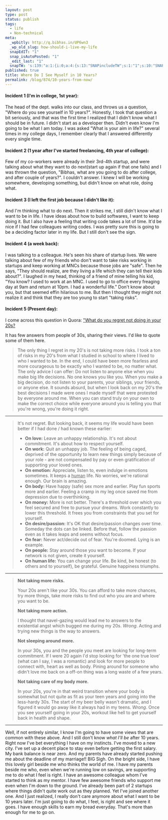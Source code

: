 ```yaml
---
layout: post
type: post
status: publish
tags:
  - life
  - Non-technical
meta:
  _wpbitly: http://q.bibhas.in/UP6wn3
  _wp_old_slug: how-should-i-live-my-life
  snapEdIT: "1"
  snap_isAutoPosted: "1"
  _edit_last: "1"
  snapTW: 's:139:"a:1:{i:0;a:4:{s:13:"SNAPincludeTW";s:1:"1";s:10:"SNAPformat";s:18:"%TITLE% - %URL% #l";s:11:"isPrePosted";s:1:"1";s:8:"isPosted";s:1:"1";}}";'
published: true
title: Where Do I See Myself in 10 Years?
permalink: /blog/874/10-years-from-now/
---
```


#### Incident 1 (I'm in college, 1st year):

The head of the dept. walks into our class, and throws us a question, "Where do
you see yourself in 10 years?". Honestly, I took that question a bit seriously,
and that was the first time I realized that I didn't know what I should be in
future. I didn't start as a developer then. Didn't even know I'm going to be
what I am today. I was asked "What is your aim in life?" several times in my
college days, I remember clearly that I answered differently every single time.

#### Incident 2 (1 year after I've started freelancing, 4th year of college):

Few of my co-workers were already in their 3rd-4th startup, and were talking
about what they want to do next(start up again if that one fails) and I was
thrown the question, "Bibhas, what are you going to do after college, and after
couple of years?". I couldn't answer. I knew I will be working somewhere,
developing something, but didn't know on what role, doing what.

#### Incident 3 (I left the first job because I didn't like it):

And I'm thinking what to do next. Then it strikes me, I still didn't know what I
want to be in life. I have ideas about how to build softwares, I want to keep
doing it. But I also have a feeling that writing code takes a lot of time. It'd
be nice if I had few colleagues writing codes. I was pretty sure this is going
to be a deciding factor later in my life. But I still don't see the sign.

#### Incident 4 (a week back):

I was talking to a colleague. He's seen his share of startup lives. We were
talking about few of my friends who don't want to take risks working in startups
and keep working at MNCs because those jobs are "safe". Then he says, "They
should realize, are they living a life which they can tell their kids about?". I
laughed in my head, thinking of a friend of mine telling his kid, "You know? I
used to work at an MNC. I used to go to office every freaging day at 9am and
return at 10pm. I had a wonderful life." Don't know about you, but that seemed
effin hilarious to me. But then I thought they might not realize it and think
that they are too young to start "taking risks".

#### Incident 5 (Present day):

I come across this question in Quora: ["What do you regret not doing in your 20s?](http://www.quora.com/Life/What-do-you-regret-not-doing-in-your-20s)

It has few answers from people of 30s, sharing their views. I'd like to quote
some of them here.

> The only thing I regret in my 20's is not taking more risks. I took a ton of
> risks in my 20's from what I studied in school to where I lived to who I
> wanted to be. In the end, I could have been more fearless and more courageous
> to be exactly who I wanted to be, no matter what. The only advice I can offer:
> Do not listen to anyone else when you make big life decisions. No one knows
> you like you. When you make a big decision, do not listen to your parents,
> your siblings, your friends, or anyone else. It sounds absurd, but when I look
> back on my 20's the best decisions I made were ones I made myself that were
> protested by everyone around me. When you can stand truly on your own to make
> the correct choice while everyone around you is telling you that you're wrong,
> you're doing it right.

---

<blockquote>
  It's not regret. But looking back, it seems my life would have been better if
  I had done / had known these earlier:
  <ul>
    <li>
      <strong>On love:</strong> Leave an unhappy relationship. It's not about
      commitment. It's about how to respect yourself.
    </li>
    <li>
      <strong>On work:</strong> Quit an unhappy job. The feeling of being caged,
      deprived of the opportunity to learn new things simply because of your
      role - are not compensated by pay or even gratification of supporting your
      loved ones.
    </li>
    <li>
      <strong>On emotion:</strong> Appreciate, listen to, even indulge in
      emotions sometimes. It keeps a
      <span style="text-decoration: underline;">human</span> life. No worries,
      we're rational enough. Our brain is amazing.
    </li>
    <li>
      <strong>On body:</strong> Have happy (safe) sex more and earlier. Play fun
      sports more and earlier. Feeling a cramp in my leg once saved me from
      depression due to overthinking.
    </li>
    <li>
      <strong>On money:</strong> More is not better. There's a threshold over
      which you feel secured and free to pursue your dreams. Work constantly to
      lower this threshold. It frees you from constraints that you set for
      yourself.
    </li>
    <li>
      <strong>On desire/passion:</strong> It's OK that desire/passion changes
      over time. Someday the dots can be linked. Before that, follow the passion
      even as it takes leaps and seems without focus.
    </li>
    <li>
      <strong>On fear:</strong> Never act/decide out of fear. You're doomed.
      Lying is an example.
    </li>
    <li>
      <strong>On people:</strong> Stay around those you want to become. If your
      network is not given, create it yourself.
    </li>
    <li>
      <strong>On human life:</strong> You can change your life. Be kind, be
      honest (to others and to yourself), be grateful. Genuine happiness
      triumphs.
    </li>
  </ul>
</blockquote>

---

<blockquote>
  <strong>Not taking more risks.</strong><br />

Your 20s aren't like your 30s. You can afford to take more chances, try more
things, take more risks to find out who you are and where you want to be.<br />

<strong>Not taking more action.</strong><br />

I thought that navel-gazing would lead me to answers to the existential angst
which bugged me during my 20s. <em>Wrong</em>. Acting and trying new things is
the way to answers.<br />

<strong>Not sleeping around more.</strong><br />

In your 30s, you and the people you meet are looking for long-term commitment.
If I were 20 again I'd stop looking for 'the one true love' (what can I say, I
was a romantic) and look for more people to connect with, heart as well as
body. Pining around for someone who didn't love me back on a off-on thing was
a long waste of a few years.<br />

<strong>Not taking care of my body more.</strong><br />

In your 20s, you're in that weird transition where your body is somewhat but
not quite as fit as your teen years and going into the less-hardy 30s. The
start of my beer belly wasn't dramatic, and I figured it would go away like it
always had in my teens. <em>Wrong.</em> Once you see yourself going in your
20s, workout like hell to get yourself back in health and shape.

</blockquote>

---

<p>
  Well, if not entirely similar, I know I'm going to have some views that are
  common with these above. And I still don't know <em>what I'll be</em> after 10
  years. Right now I've bet everything I have on my instincts. I've moved to a
  new city. I've set up a decent place to stay even before getting the first
  salary. My bank balance is near zero. And my parents have already started
  pushing me about the deadline of my marriage!! BIG Sigh. On the bright side, I
  have this lovely girl beside me who thinks the world of me. I have my parents
  beside me who, even when we're running low on savings, are supporting me to do
  what I feel is right. I have an awesome colleague whom I've started to think
  as my mentor. I have few awesome friends who support me even when I'm down to
  the ground. I've already been part of 2 startups where things didn't quite
  work out as they planned. Yet I've joined another one. And I just realized,
  I really don't care anymore about what I want to be 10 years later. I'm just
  going to do what, I feel, is right and see where it goes. I have enough skills
  to earn my bread everyday. That's more than enough for me to go on.
</p>

